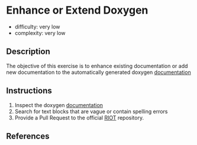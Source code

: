 # Enhance or Extend Doxygen

- difficulty: very low
- complexity: very low

## Description

The objective of this exercise is to enhance existing documentation or add new
documentation to the automatically generated doxygen
[documentation](http://doc.riot-os.org/)

## Instructions

1. Inspect the doxygen [documentation](http://doc.riot-os.org/)
2. Search for text blocks that are vague or contain spelling errors
3. Provide a Pull Request to the official
   [RIOT](https://github.com/RIOT-OS/RIOT) repository.

## References
